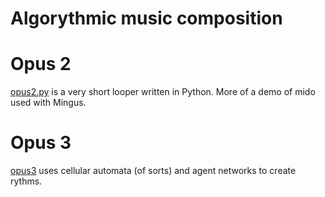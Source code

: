 # Algorythmic music composition

# Opus 2
[opus2.py](opus2.py) is a very short looper written in Python. More of
a demo of mido used with Mingus.


# Opus 3

[opus3](opus3/) uses cellular automata (of sorts) and agent networks
to create rythms.